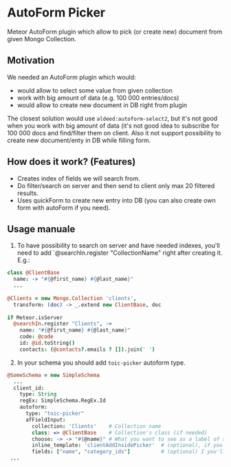 # AutoForm Picker

Meteor AutoForm plugin which allow to pick (or create new) document from given Mongo Collection.

## Motivation

We needed an AutoForm plugin which would:
 - would allow to select some value from given collection
 - work with big amount of data (e.g. 100 000 entries/docs)
 - would allow to create new document in DB right from plugin

The closest solution would use `aldeed:autoform-select2`, but it's not good when you work with big amount of data (it's not good idea to subscribe for 100 000 docs and find/filter them on client. Also it not support possibility to create new document/enty in DB while filling form.

## How does it work? (Features)

- Creates index of fields we will search from.
- Do filter/search on server and then send to client only max 20 filtered results.
- Uses quickForm to create new entry into DB (you can also create own form with autoForm if you need).

## Usage manuale

1. To have possibility to search on server and have needed indexes, you'll need to add `@searchIn.register "CollectionName" right after creating it. E.g.:
 
``` CoffeeScript
class @ClientBase
  name: -> "#{@first_name} #{@last_name}"
  ...
      
@Clients = new Mongo.Collection 'clients',
  transform: (doc) -> _.extend new ClientBase, doc
  
if Meteor.isServer
  @searchIn.register "Clients", ->
    name: "#{@first_name} #{@last_name}"
    code: @code
    id: @id.toString()
    contacts: (@contacts?.emails ? []).join(' ')
```

2. In your schema you should add `toic-picker` autoform type. 
 
```CoffeeScript
@SomeSchema = new SimpleSchema
  ...
  client_id:
    type: String
    regEx: SimpleSchema.RegEx.Id
    autoform:
      type: "toic-picker"
      afFieldInput:
        collection: 'Clients'    # Collection name
        class: => @ClientBase    # Collection's class (if needed)
        choose: -> -> "#{@name}" # What you want to see as a label of select. Yes, it's function as a parametr for other function.
        inline_template: 'clientAddInsidePicker'  # (optional), if you need some additional template.
        fields: ["name", "category_ids"]          # (optional) I you'll use default template (quickForm), you can select which fielts do you need there.
 ...
```

